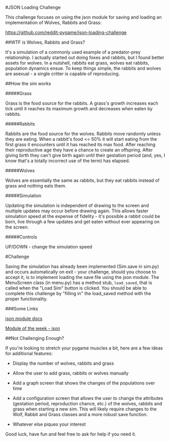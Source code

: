 #JSON Loading Challenge

This challenge focuses on using the json module for saving and loading an implementation of Wolves, Rabbits and Grass:

https://github.com/reddit-pygame/json-loading-challenge


##WTF is Wolves, Rabbits and Grass?

It's a simulation of a commonly used example of a predator-prey relationship. I actually started out doing foxes and rabbits, but I found better assets for wolves. In a nutshell, rabbits eat grass, wolves eat rabbits, population dynamics ensue.
 To keep things simple, the rabbits and wolves are asexual - a single critter is capable of reproducing.

##How the sim works

#####Grass

Grass is the food source for the rabbits. A grass's growth increases each tick until it reaches its maximum growth and decreases when eaten by rabbits.

#####Rabbits

Rabbits are the food source for the wolves. Rabbits move randomly unless they are eating. When a rabbit's food <= 50% it will start eating from the first
 grass it encounters until it has reached its max food. After reaching their reproductive age they have a chance to create an offspring. After giving birth they can't
 give birth again until their gestation period (and, yes, I know that's a totally incorrect use of the term) has elapsed.

#####Wolves

Wolves are essentially the same as rabbits, but they eat rabbits instead of grass and nothing eats them.

#####Simulation

Updating the simulation is independent of drawing to the screen and multiple updates may occur before drawing again. This allows faster simulation
 speed at the expense of fidelity - it's possible a rabbit could be born, live through a few updates and get eaten without ever appearing on the screen.

#####Controls

UP/DOWN - change the simulation speed

#Challenge

Saving the simulation has already been implemented (Sim.save in sim.py) and occurs automatically on exit - your challenge, should you choose to accept it,
is to implement loading the save file using the json module. The MenuScreen class (in menu.py) has a method stub, `load_saved`, that is called
when the "Load Sim" button is clicked. You should be able to complete this challenge by "filling in" the load_saved method with the proper functionality.     

###Some Links

[json module docs](https://docs.python.org/2/library/json.html)

[Module of the week - json](https://pymotw.com/2/json/)

##Not Challenging Enough?

If you're looking to stretch your pygame muscles a bit, here are a few ideas for additional features:

- Display the number of wolves, rabbits and grass

- Allow the user to add grass, rabbits or wolves manually

- Add a graph screen that shows the changes of the populations over time

- Add a configuration screen that allows the user to change the attributes (gestation period, reproduction chance, etc.) of the
wolves, rabbits and grass when starting a new sim. This will likely require changes to the Wolf, Rabbit and Grass classes and a 
more robust save function.

- Whatever else piques your interest

Good luck, have fun and feel free to ask for help if you need it.